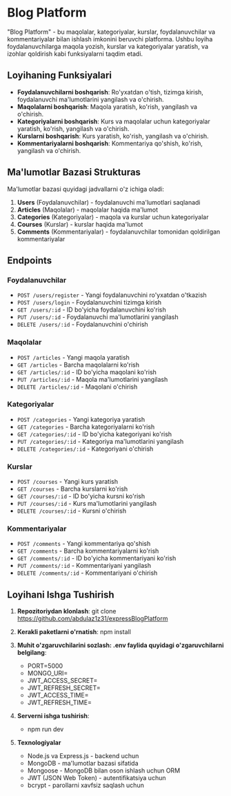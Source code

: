 # Blog Platform

"Blog Platform" - bu maqolalar, kategoriyalar, kurslar, foydalanuvchilar va kommentariyalar bilan ishlash imkonini beruvchi platforma. Ushbu loyiha foydalanuvchilarga maqola yozish, kurslar va kategoriyalar yaratish, va izohlar qoldirish kabi funksiyalarni taqdim etadi.

## Loyihaning Funksiyalari

- **Foydalanuvchilarni boshqarish**: Ro'yxatdan o'tish, tizimga kirish, foydalanuvchi ma'lumotlarini yangilash va o'chirish.
- **Maqolalarni boshqarish**: Maqola yaratish, ko'rish, yangilash va o'chirish.
- **Kategoriyalarni boshqarish**: Kurs va maqolalar uchun kategoriyalar yaratish, ko'rish, yangilash va o'chirish.
- **Kurslarni boshqarish**: Kurs yaratish, ko'rish, yangilash va o'chirish.
- **Kommentariyalarni boshqarish**: Kommentariya qo'shish, ko'rish, yangilash va o'chirish.

## Ma'lumotlar Bazasi Strukturas

Ma'lumotlar bazasi quyidagi jadvallarni o'z ichiga oladi:

1. **Users** (Foydalanuvchilar) - foydalanuvchi ma'lumotlari saqlanadi
2. **Articles** (Maqolalar) - maqolalar haqida ma'lumot
3. **Categories** (Kategoriyalar) - maqola va kurslar uchun kategoriyalar
4. **Courses** (Kurslar) - kurslar haqida ma'lumot
5. **Comments** (Kommentariyalar) - foydalanuvchilar tomonidan qoldirilgan kommentariyalar

## Endpoints

### Foydalanuvchilar

- `POST /users/register` - Yangi foydalanuvchini ro'yxatdan o'tkazish
- `POST /users/login` - Foydalanuvchini tizimga kirish
- `GET /users/:id` - ID bo'yicha foydalanuvchini ko'rish
- `PUT /users/:id` - Foydalanuvchi ma'lumotlarini yangilash
- `DELETE /users/:id` - Foydalanuvchini o'chirish

### Maqolalar

- `POST /articles` - Yangi maqola yaratish
- `GET /articles` - Barcha maqolalarni ko'rish
- `GET /articles/:id` - ID bo'yicha maqolani ko'rish
- `PUT /articles/:id` - Maqola ma'lumotlarini yangilash
- `DELETE /articles/:id` - Maqolani o'chirish

### Kategoriyalar

- `POST /categories` - Yangi kategoriya yaratish
- `GET /categories` - Barcha kategoriyalarni ko'rish
- `GET /categories/:id` - ID bo'yicha kategoriyani ko'rish
- `PUT /categories/:id` - Kategoriya ma'lumotlarini yangilash
- `DELETE /categories/:id` - Kategoriyani o'chirish

### Kurslar

- `POST /courses` - Yangi kurs yaratish
- `GET /courses` - Barcha kurslarni ko'rish
- `GET /courses/:id` - ID bo'yicha kursni ko'rish
- `PUT /courses/:id` - Kurs ma'lumotlarini yangilash
- `DELETE /courses/:id` - Kursni o'chirish

### Kommentariyalar

- `POST /comments` - Yangi kommentariya qo'shish
- `GET /comments` - Barcha kommentariyalarni ko'rish
- `GET /comments/:id` - ID bo'yicha kommentariyani ko'rish
- `PUT /comments/:id` - Kommentariyani yangilash
- `DELETE /comments/:id` - Kommentariyani o'chirish

## Loyihani Ishga Tushirish

1. **Repozitoriydan klonlash**:
   git clone https://github.com/abdulaz1z31/expressBlogPlatform
2. **Kerakli paketlarni o'rnatish**:
    npm install
3. **Muhit o'zgaruvchilarini sozlash: .env faylida quyidagi o'zgaruvchilarni belgilang**:

   - PORT=5000
   - MONGO_URI=<MongoDB URI>
   - JWT_ACCESS_SECRET=<JWT secret key>
   - JWT_REFRESH_SECRET=<JWT secret key>
   - JWT_ACCESS_TIME=<JWT time>
   - JWT_REFRESH_TIME=<JWT time>
4. **Serverni ishga tushirish**:
   - npm run dev

5. **Texnologiyalar**
   - Node.js va Express.js - backend uchun
   - MongoDB - ma'lumotlar bazasi sifatida
   - Mongoose - MongoDB bilan oson ishlash uchun ORM
   - JWT (JSON Web Token) - autentifikatsiya uchun
   - bcrypt - parollarni xavfsiz saqlash uchun

